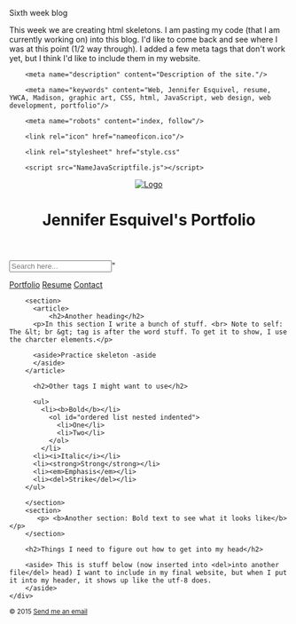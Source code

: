 Sixth week blog

This week we are creating html skeletons.  I am pasting my code (that I am currently working on) into this blog.  I'd like to come back and see where I was at this point (1/2 way through).  I added a few meta tags that don't work yet, but I think I'd like to include them in my website.

<!DOCTYPE html>
<html>
  <head>
    <title>Jennifer Esquivel's Website</title>
        <meta charset="UTF-8">

        <meta name="description" content="Description of the site."/>
    
        <meta name="keywords" content="Web, Jennifer Esquivel, resume, YWCA, Madison, graphic art, CSS, html, JavaScript, web design, web development, portfolio"/>
    
        <meta name="robots" content="index, follow"/>

        <link rel="icon" href="nameoficon.ico"/>

        <link rel="stylesheet" href="style.css"

        <script src="NameJavaScriptfile.js"></script>
</head>
  <body>    
    <div id="wrapper">
    <header>
      <a href="desktop image location">
        <img id="websitelogo" alt="Logo"
          src="http://localhost/file/name.gif"/> 
        </a>

  <h1>Jennifer Esquivel's Portfolio</h1>
    </header>
<div class="search")/>
  <form>
<input type="search" placeholder="Search here..."></input>"
  </form>
    <nav id="horzNav">
      <p>
        <a href="Portfolio.html">Portfolio</a>
        <a href="Resume.html">Resume</a>
        <a href="Contact.html">Contact</a>
      </p>
    </nav>
<main id="content">

        <section>
          <article>
              <h2>Another heading</h2>
          <p>In this section I write a bunch of stuff. <br> Note to self: The &lt; br &gt; tag is after the word stuff. To get it to show, I use the charcter elements.</p>
          
          <aside>Practice skeleton -aside
          </aside>
        </article>

          <h2>Other tags I might want to use</h2>

          <ul>
            <li><b>Bold</b></li>
              <ol id="ordered list nested indented">
                <li>One</li>
                <li>Two</li>
              </ol>
            </li>
          <li><i>Italic</i></li>
          <li><strong>Strong</strong></li>
          <li><em>Emphasis</em></li>
          <li><del>Strike</del></li>
        </ul>

        </section>
        <section>
           <p> <b>Another section: Bold text to see what it looks like</b></p>
        </section>
        
        <h2>Things I need to figure out how to get into my head</h2>
        
        <aside> This is stuff below (now inserted into <del>into another file</del> head) I want to include in my final website, but when I put it into my header, it shows up like the utf-8 does.
        </aside>
    </div>
  </main>
  </body>
  <footer>
    <p><small>&copy; 2015 <a href="mailto:jeneesquivel@gmail.com">Send me an email</a></small></p>
  </footer>
</html>